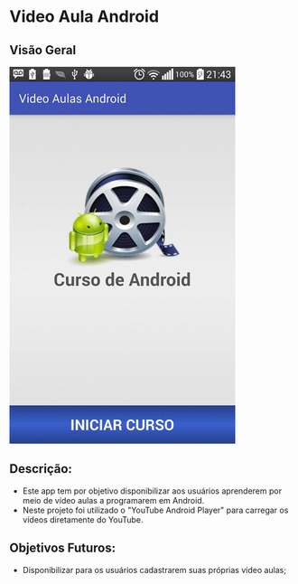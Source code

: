 # Video Aula Android

## Visão Geral

![demo](screenshots/app.gif)

## Descrição: 
- Este app tem por objetivo disponibilizar aos usuários aprenderem por meio de vídeo aulas a programarem em Android. 
- Neste projeto foi utilizado o "YouTube Android Player" para carregar os vídeos diretamente do YouTube.

## Objetivos Futuros:
- Disponibilizar para os usuários cadastrarem suas próprias vídeo aulas;
